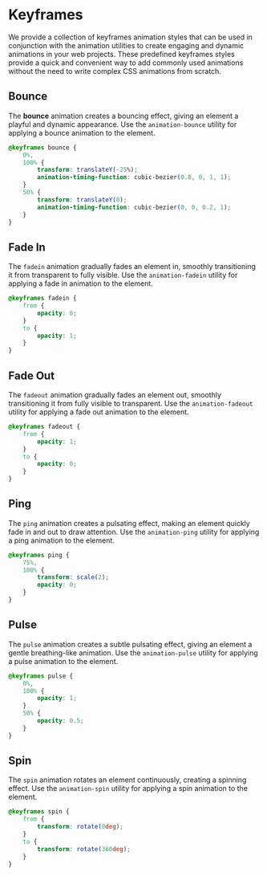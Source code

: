 # Keyframes

We provide a collection of keyframes animation styles that can be used in conjunction with the animation utilities to create engaging and dynamic animations in your web projects. These predefined keyframes styles provide a quick and convenient way to add commonly used animations without the need to write complex CSS animations from scratch.

## Bounce

The **bounce** animation creates a bouncing effect, giving an element a playful and dynamic appearance. Use the `animation-bounce` utility for applying a bounce animation to the element.

```css
@keyframes bounce {
    0%,
    100% {
        transform: translateY(-25%);
        animation-timing-function: cubic-bezier(0.8, 0, 1, 1);
    }
    50% {
        transform: translateY(0);
        animation-timing-function: cubic-bezier(0, 0, 0.2, 1);
    }
}
``` 

## Fade In

The `fadein` animation gradually fades an element in, smoothly transitioning it from transparent to fully visible. Use the `animation-fadein` utility for applying a fade in animation to the element.

```css
@keyframes fadein {
    from {
        opacity: 0;
    }
    to {
        opacity: 1;
    }
}
```

## Fade Out

The `fadeout` animation gradually fades an element out, smoothly transitioning it from fully visible to transparent. Use the `animation-fadeout` utility for applying a fade out animation to the element.

```css
@keyframes fadeout {
    from {
        opacity: 1;
    }
    to {
        opacity: 0;
    }
}
```

## Ping

The `ping` animation creates a pulsating effect, making an element quickly fade in and out to draw attention. Use the `animation-ping` utility for applying a ping animation to the element.

```css
@keyframes ping {
    75%,
    100% {
        transform: scale(2);
        opacity: 0;
    }
}
```

## Pulse

The `pulse` animation creates a subtle pulsating effect, giving an element a gentle breathing-like animation. Use the `animation-pulse` utility for applying a pulse animation to the element.

```css
@keyframes pulse {
    0%,
    100% {
        opacity: 1;
    }
    50% {
        opacity: 0.5;
    }
}
```

## Spin

The `spin` animation rotates an element continuously, creating a spinning effect. Use the `animation-spin` utility for applying a spin animation to the element.

```css
@keyframes spin {
    from {
        transform: rotate(0deg);
    }
    to {
        transform: rotate(360deg);
    }
}
```
